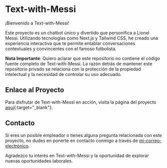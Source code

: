 # Text-with-Messi

¡Bienvenido a Text-with-Messi!

Este proyecto es un chatbot único y divertido que personifica a Lionel Messi. Utilizando tecnologías como Next.js y Tailwind CSS, he creado una experiencia interactiva que te permite entablar conversaciones contextuales y convincentes con el famoso futbolista.

**Nota Importante**: Quiero aclarar que este repositorio no contiene el código fuente completo de Text-with-Messi. La razón detrás de mantener este repositorio privado se relaciona con la protección de la propiedad intelectual y la necesidad de controlar su uso adecuado.

## Enlace al Proyecto

Para disfrutar de Text-with-Messi en acción, visita la página del proyecto [aquí](https://text-with-messi-marcoalayn.vercel.app/){:target="_blank"}.


## Contacto

Si eres un posible empleador o tienes alguna pregunta relacionada con este proyecto, no dudes en ponerte en contacto conmigo a través de [mi-correo-electrónico](marc_rob92@hotmail.com).

Agradezco tu interés en Text-with-Messi y la oportunidad de explorar nuevas oportunidades laborales.
